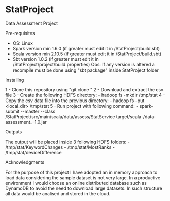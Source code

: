 # StatProject
Data Assessment Project

Pre-requisites

 - OS: Linux
 - Spark version min 1.6.0 (if greater must edit it in /StatProject/build.sbt)
 - Scala version min 2.10.5 (if greater must edit it in /StatProject/build.sbt)
 - Sbt version 1.0.2 (if greater must edit it in /StatProject/project/build.properties)
 Obs: If any version is altered a recompile must be done using "sbt package" inside StatProject folder
 
Installing

1 - Clone this repository using "git clone <repo-url>"
2 - Download and extract the csv file
3 - Create the following HDFS directory:
	- hadoop fs -mkdir /tmp/stat 
4 - Copy the csv data file into the previous directory:
	- hadoop fs -put <local_dir> /tmp/stat
5 - Run project with following command:
	- spark-submit --master <Node URL> --class <workspace>/StatProject/src/main/scala/data/assess/StatService target/scala-<version>/data-assessment_<scala-version>-1.0.jar

Outputs
	
The output will be placed inside 3 following HDFS folders:
	- /tmp/stat/KeywordChanges
	- /tmp/stat/MostRanks
	- /tmp/stat/deviceDifference

Acknowledgments
	
For the purpose of this project I have adopted an in memory approach to load data considering the sample dataset is not very large. 
In a productive environment I would choose an online distributed database such as DynamoDB to avoid the need to download large datasets. In such structure all data would be analised and stored in the cloud.
 